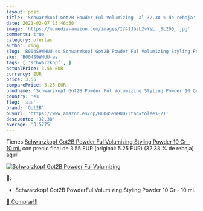 ```yaml
---
layout: post
title: 'Schwarzkopf Got2B Powder Ful Volumizing  al 32.38 % de rebaja'
date: 2021-02-07 13:46:30
image: 'https://m.media-amazon.com/images/I/41JbsL2vYsL._SL200_.jpg'
comments: true
category: ofertas
author: ring
slug: 'B004S9WHUU-es Schwarzkopf Got2B Powder Ful Volumizing Styling Powder 10...'
sku: 'B004S9WHUU-es'
tags: [ 'schwarzkopf', ]
actualPrice: 3.55 EUR
currency: EUR
price: 3.55
comparePrice: 5.25 EUR
prodname: 'Schwarzkopf Got2B Powder Ful Volumizing Styling Powder 10 Gr - 10 ml.'
country: 'es'
flag: '🇪🇸'
brand: 'Got2B'
buyurl: 'https://www.amazon.es/dp/B004S9WHUU/?tag=tolees-21'
descuento: '32.38'
average: '3.5775'
---
```


Tienes [Schwarzkopf Got2B Powder Ful Volumizing Styling Powder 10 Gr - 10 ml.](https://www.amazon.es/dp/B004S9WHUU/?tag=tolees-21) con precio final de  3.55 EUR (original: 5.25 EUR) (32.38 %  de rebaja) aqui!

[![Schwarzkopf Got2B Powder Ful Volumizing ](https://m.media-amazon.com/images/I/41JbsL2vYsL._SL200_.jpg)](https://www.amazon.es/dp/B004S9WHUU/?tag=tolees-21)

🔎:

- Schwarzkopf Got2B PowderFul Volumizing Styling Powder 10 Gr - 10 ml.

[🛒 Comprar!!!](https://www.amazon.es/dp/B004S9WHUU/?tag=tolees-21)
